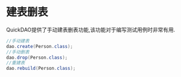 # 建表删表

QuickDAO提供了手动建表删表功能,该功能对于编写测试用例时非常有用.

```java
//手动建表
dao.create(Person.class);
//手动删表
dao.drop(Person.class);
//重建表
dao.rebuild(Person.class);
```